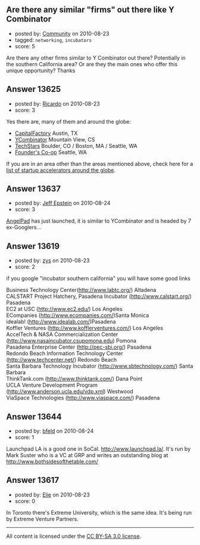 ## Are there any similar "firms" out there like Y Combinator

- posted by: [Community](https://stackexchange.com/users/-1/-1-community) on 2010-08-23
- tagged: `networking`, `incubators`
- score: 5

Are there any other firms similar to Y Combinator out there? Potentially in the southern California area? Or are they the main ones who offer this unique opportunity? Thanks


## Answer 13625

- posted by: [Ricardo](https://stackexchange.com/users/-1/42-ricardo) on 2010-08-23
- score: 3

<p>Yes there are, many of them and around the globe:</p>

<ul>
<li><a href="http://capitalfactory.com" rel="nofollow">CapitalFactory</a> Austin, TX</li>
<li><a href="http://ycombinator.com" rel="nofollow">YCombinator</a> Mountain View, CS</li>
<li><a href="http://www.techstars.org" rel="nofollow">TechStars</a> Boulder, CO / Boston, MA / Seattle, WA</li>
<li><a href="http://www.founderscoop.com/" rel="nofollow">Founder's Co-op</a> Seattle, WA</li>
</ul>

<p>If you are in an area other than the areas mentioned above, check here for a <a href="http://blog.shedd.us/321987608/" rel="nofollow">list of startup accelerators around the globe</a>.</p>



## Answer 13637

- posted by: [Jeff Epstein](https://stackexchange.com/users/-1/3666-jeff-epstein) on 2010-08-24
- score: 3

<p><a href="http://angelpad.org/" rel="nofollow">AngelPad</a> has just launched, it is similar to YCombinator and is headed by 7 ex-Googlers...</p>



## Answer 13619

- posted by: [zys](https://stackexchange.com/users/-1/4043-zys) on 2010-08-23
- score: 2

if you google "incubator southern california" you will have some good links

Business Technology Center(http://www.labtc.org/) Altadena  
CALSTART Project Hatchery, Pasadena Incubator (http://www.calstart.org/)  Pasadena  
EC2 at USC (http://www.ec2.edu/) Los Angeles  
ECompanies (http://www.ecompanies.com/)Santa Monica  
idealab! (http://www.idealab.com/)Pasadena  
Koffler Ventures (http://www.kofflerventures.com/) Los Angeles  
AccelTech & NASA Commercialization Center (http://www.nasaincubator.csupomona.edu) Pomona  
Pasadena Enterprise Center (http://pec-sbi.org/) Pasadena  
Redondo Beach Information Technology Center (http://www.techcenter.net/) Redondo Beach  
Santa Barbara Technology Incubator (http://www.sbtechnology.com/) Santa Barbara  
ThinkTank.com (http://www.thinktank.com/) Dana Point  
UCLA Venture Development Program (http://www.anderson.ucla.edu/vdp.xml) Westwood  
ViaSpace Technologies (http://www.viaspace.com/) Pasadena  



## Answer 13644

- posted by: [bfeld](https://stackexchange.com/users/-1/4052-bfeld) on 2010-08-24
- score: 1

Launchpad LA is a good one in SoCal.  http://www.launchpad.la/.  It's run by Mark Suster who is a VC at GRP and writes an outstanding blog at http://www.bothsidesofthetable.com/


## Answer 13617

- posted by: [Elie](https://stackexchange.com/users/-1/1752-elie) on 2010-08-23
- score: 0

In Toronto there's Extreme University, which is the same idea. It's being run by Extreme Venture Partners.



---

All content is licensed under the [CC BY-SA 3.0 license](https://creativecommons.org/licenses/by-sa/3.0/).

